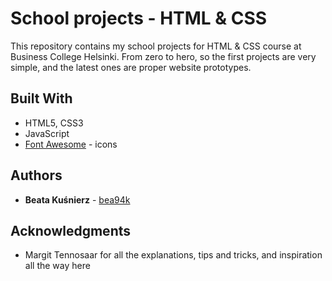 # School projects - HTML & CSS

This repository contains my school projects for HTML & CSS course at Business College Helsinki. From zero to hero, so the first projects are very simple, and the latest ones are proper website prototypes.

## Built With

- HTML5, CSS3
- JavaScript
- [Font Awesome](https://fontawesome.com/) - icons

## Authors

- **Beata Kuśnierz** - [bea94k](https://github.com/bea94k)

## Acknowledgments

- Margit Tennosaar for all the explanations, tips and tricks, and inspiration all the way here
